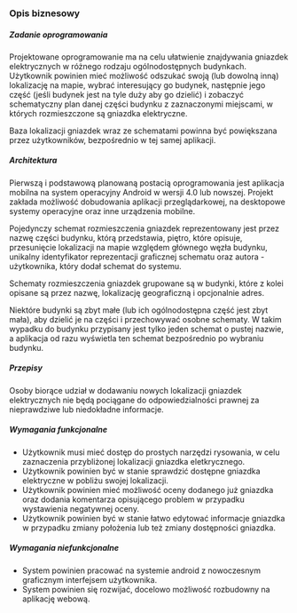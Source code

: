 

### Opis biznesowy

##### Zadanie oprogramowania

Projektowane oprogramowanie ma na celu ułatwienie znajdywania gniazdek elektrycznych w różnego rodzaju ogólnodostępnych budynkach. Użytkownik powinien mieć możliwość odszukać swoją (lub dowolną inną) lokalizację na mapie, wybrać interesujący go budynek, następnie jego część (jeśli budynek jest na tyle duży aby go dzielić) i zobaczyć schematyczny plan danej części budynku z zaznaczonymi miejscami, w których rozmieszczone są gniazdka elektryczne.

Baza lokalizacji gniazdek wraz ze schematami powinna być powiększana przez użytkowników, bezpośrednio w tej samej aplikacji.

##### Architektura

Pierwszą i podstawową planowaną postacią oprogramowania jest aplikacja mobilna na system operacyjny Android w wersji 4.0 lub nowszej. Projekt zakłada możliwość dobudowania aplikacji przeglądarkowej, na desktopowe systemy operacyjne oraz inne urządzenia mobilne.

Pojedynczy schemat rozmieszczenia gniazdek reprezentowany jest przez nazwę części budynku, którą przedstawia, piętro, które opisuje, przesunięcie lokalizacji na mapie względem głównego węzła budynku, unikalny identyfikator reprezentacji graficznej schematu oraz autora - użytkownika, który dodał schemat do systemu.

Schematy rozmieszczenia gniazdek grupowane są w budynki, które z kolei opisane są przez nazwę, lokalizację geograficzną i opcjonalnie adres.

Niektóre budynki są zbyt małe (lub ich ogólnodostępna część jest zbyt mała), aby dzielić je na części i przechowywać osobne schematy. W takim wypadku do budynku przypisany jest tylko jeden schemat o pustej nazwie, a aplikacja od razu wyświetla ten schemat bezpośrednio po wybraniu budynku.

##### Przepisy

Osoby biorące udział w dodawaniu nowych lokalizacji gniazdek elektrycznych nie będą pociągane do odpowiedzialności prawnej
za nieprawdziwe lub niedokładne informacje.

##### Wymagania funkcjonalne

- Użytkownik musi mieć dostęp do prostych narzędzi rysowania, w celu zaznaczenia przybliżonej lokalizacji gniazdka eletkrycznego.
- Użytkownik powinien być w stanie sprawdzić dostępne gniazdka elektryczne w pobliżu swojej lokalizacji.
- Użytkownik powinien mieć możliwość oceny dodanego już gniazdka oraz dodania komentarza opisującego problem w przypadku
wystawienia negatywnej oceny.
- Użytkownik powinien być w stanie łatwo edytować informacje gniazdka w przypadku zmiany położenia lub też zmiany dostępności
gniazdka.

##### Wymagania niefunkcjonalne 

- System powinien pracować na systemie android z nowoczesnym graficznym interfejsem użytkownika.
- System powinien się rozwijać, docelowo możliwość rozbudowny na aplikację webową.

